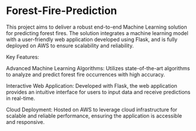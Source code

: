 # Forest-Fire-Prediction

This project aims to deliver a robust end-to-end Machine Learning solution for predicting forest fires. The solution integrates a machine learning model with a user-friendly web application developed using Flask, and is fully deployed on AWS to ensure scalability and reliability.

Key Features:

Advanced Machine Learning Algorithms: Utilizes state-of-the-art algorithms to analyze and predict forest fire occurrences with high accuracy.

Interactive Web Application: Developed with Flask, the web application provides an intuitive interface for users to input data and receive predictions in real-time.

Cloud Deployment: Hosted on AWS to leverage cloud infrastructure for scalable and reliable performance, ensuring the application is accessible and responsive.

